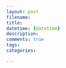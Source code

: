 ```yaml
---
layout: post
filename: 
title: 
datetime: {datetime}
description: 
comments: true
tags:
categories:

---
```












